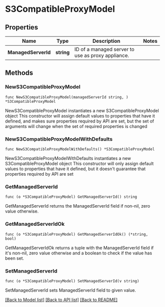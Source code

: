 # S3CompatibleProxyModel

## Properties

Name | Type | Description | Notes
------------ | ------------- | ------------- | -------------
**ManagedServerId** | **string** | ID of a managed server to use as proxy appliance. | 

## Methods

### NewS3CompatibleProxyModel

`func NewS3CompatibleProxyModel(managedServerId string, ) *S3CompatibleProxyModel`

NewS3CompatibleProxyModel instantiates a new S3CompatibleProxyModel object
This constructor will assign default values to properties that have it defined,
and makes sure properties required by API are set, but the set of arguments
will change when the set of required properties is changed

### NewS3CompatibleProxyModelWithDefaults

`func NewS3CompatibleProxyModelWithDefaults() *S3CompatibleProxyModel`

NewS3CompatibleProxyModelWithDefaults instantiates a new S3CompatibleProxyModel object
This constructor will only assign default values to properties that have it defined,
but it doesn't guarantee that properties required by API are set

### GetManagedServerId

`func (o *S3CompatibleProxyModel) GetManagedServerId() string`

GetManagedServerId returns the ManagedServerId field if non-nil, zero value otherwise.

### GetManagedServerIdOk

`func (o *S3CompatibleProxyModel) GetManagedServerIdOk() (*string, bool)`

GetManagedServerIdOk returns a tuple with the ManagedServerId field if it's non-nil, zero value otherwise
and a boolean to check if the value has been set.

### SetManagedServerId

`func (o *S3CompatibleProxyModel) SetManagedServerId(v string)`

SetManagedServerId sets ManagedServerId field to given value.



[[Back to Model list]](../README.md#documentation-for-models) [[Back to API list]](../README.md#documentation-for-api-endpoints) [[Back to README]](../README.md)


